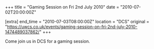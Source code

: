 +++
title = "Gaming Session on Fri 2nd July 2010"
date = "2010-07-02T20:00:00Z"

[extra]
end_time = "2010-07-03T08:00:00Z"
location = "DCS"
original = "https://uwcs.co.uk/events/gaming-session-on-fri-2nd-july-2010-1474489037862/"
+++

Come join us in DCS for a gaming session.

